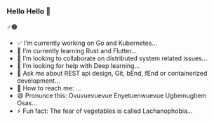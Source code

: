 ### Hello Hello 👋

 ♂🟤

- ✅ I’m currently working on Go and Kubernetes...
- 🌱 I’m currently learning Rust and Flutter...
- 👯 I’m looking to collaborate on distributed system related issues...
- 🤔 I’m looking for help with Deep learning...
- 💬 Ask me about REST api design, Git, bEnd, fEnd or containerized development...
- 📇 How to reach me: ...
- 😄 Pronunce this: Ovuvuevuevue Enyetuenwuevue Ugbemugbem Osas...
- ⚡ Fun fact: The fear of vegetables is called Lachanophobia...

